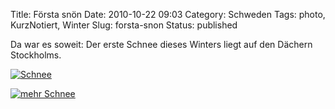Title: Första snön
Date: 2010-10-22 09:03
Category: Schweden
Tags: photo, KurzNotiert, Winter
Slug: forsta-snon
Status: published

Da war es soweit: Der erste Schnee dieses Winters liegt auf den Dächern
Stockholms.  
<!--more Bildbeweis &raquo; -->

[![Schnee](/pic/forstsno10-1_s.jpg "Schnee")](/pic/forstsno10-1_l.jpg)

[![mehr
Schnee](/pic/forstsno10-2_s.jpg "mehr schnee")](/pic/forstsno10-2_l.jpg)

